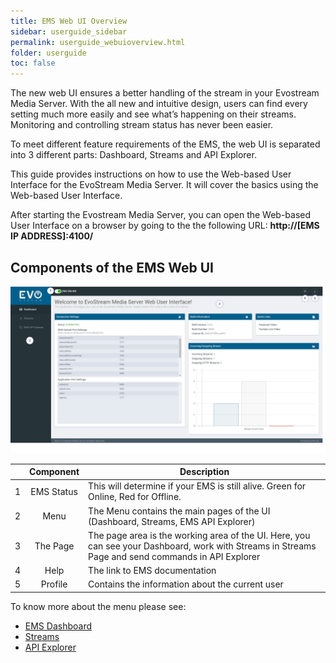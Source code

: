 ```yaml
---
title: EMS Web UI Overview
sidebar: userguide_sidebar
permalink: userguide_webuioverview.html
folder: userguide
toc: false
---
```


The new web UI ensures a better handling of the stream in your Evostream Media Server. With the all new and intuitive design, users can find every setting much more easily and see what’s happening on their streams. Monitoring and controlling stream status has never been easier. 

To meet different feature requirements of the EMS, the web UI is separated into 3 different parts: Dashboard, Streams and API Explorer.

This guide provides instructions on how to use the Web-based User Interface for the EvoStream Media Server. It will cover the basics using the Web-based User Interface. 

After starting the Evostream Media Server, you can open the Web-based User Interface on a browser by going to the 
the following URL:  **http://[EMS IP ADDRESS]:4100/**





## Components of the EMS Web UI

![](images/userguide/webuiparts.jpg)



|      | Component  | Description                              |
| :--: | :--------: | ---------------------------------------- |
|  1   | EMS Status | This will determine if your EMS is still alive. Green for Online, Red for Offline. |
|  2   |    Menu    | The Menu contains the main pages of the UI (Dashboard, Streams, EMS API Explorer) |
|  3   |  The Page  | The page area is the working area of the UI. Here, you can see your Dashboard, work with Streams in Streams Page and send commands in API Explorer |
|  4   |    Help    | The link to EMS documentation            |
|  5   |  Profile   | Contains the information about the current user |



To know more about the menu please see:

- [EMS Dashboard](userguide_dashboard.html)
- [Streams](userguide_streams.html)
- [API Explorer](userguide_apiexplorer.html)